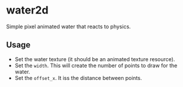 # water2d

Simple pixel animated water that reacts to physics.

## Usage

* Set the water texture (it should be an animated texture resource).
* Set the `width`. This will create the number of points to draw for the water.
* Set the `offset_x`. It iss the distance between points.
